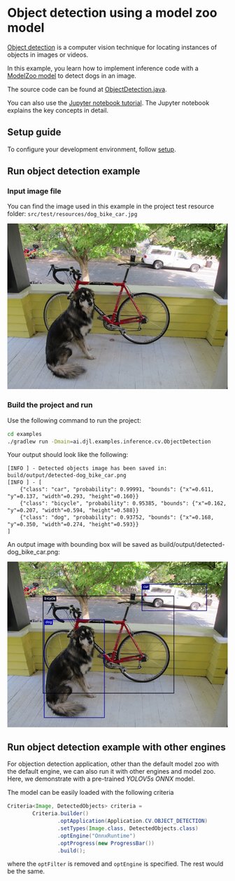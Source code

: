 # Object detection using a model zoo model

[Object detection](https://en.wikipedia.org/wiki/Object_detection) is a computer vision technique
for locating instances of objects in images or videos.

In this example, you learn how to implement inference code with a [ModelZoo model](../../docs/model-zoo.md) to detect dogs in an image.

The source code can be found at [ObjectDetection.java](https://github.com/deepjavalibrary/djl/blob/master/examples/src/main/java/ai/djl/examples/inference/cv/ObjectDetection.java).

You can also use the [Jupyter notebook tutorial](http://docs.djl.ai/docs/demos/jupyter/object_detection_with_model_zoo.html).
The Jupyter notebook explains the key concepts in detail.

## Setup guide

To configure your development environment, follow [setup](../../docs/development/setup.md).

## Run object detection example

### Input image file
You can find the image used in this example in the project test resource folder: `src/test/resources/dog_bike_car.jpg`

![dogs](../src/test/resources/dog_bike_car.jpg)

### Build the project and run
Use the following command to run the project:

```sh
cd examples
./gradlew run -Dmain=ai.djl.examples.inference.cv.ObjectDetection
```

Your output should look like the following:

```text
[INFO ] - Detected objects image has been saved in: build/output/detected-dog_bike_car.png
[INFO ] - [
	{"class": "car", "probability": 0.99991, "bounds": {"x"=0.611, "y"=0.137, "width"=0.293, "height"=0.160}}
	{"class": "bicycle", "probability": 0.95385, "bounds": {"x"=0.162, "y"=0.207, "width"=0.594, "height"=0.588}}
	{"class": "dog", "probability": 0.93752, "bounds": {"x"=0.168, "y"=0.350, "width"=0.274, "height"=0.593}}
]
```

An output image with bounding box will be saved as build/output/detected-dog_bike_car.png:

![detected-dogs](img/detected-dog_bike_car.png)

## Run object detection example with other engines
For objection detection application, other than the default model zoo with the default engine,
we can also run it with other engines and model zoo. Here, we demonstrate with a pre-trained *YOLOV5s ONNX* model.

The model can be easily loaded with the following criteria

```java
Criteria<Image, DetectedObjects> criteria =
        Criteria.builder()
                .optApplication(Application.CV.OBJECT_DETECTION)
                .setTypes(Image.class, DetectedObjects.class)
                .optEngine("OnnxRuntime")
                .optProgress(new ProgressBar())
                .build();
```

where the `optFilter` is removed and `optEngine` is specified. The rest would be the same. 
